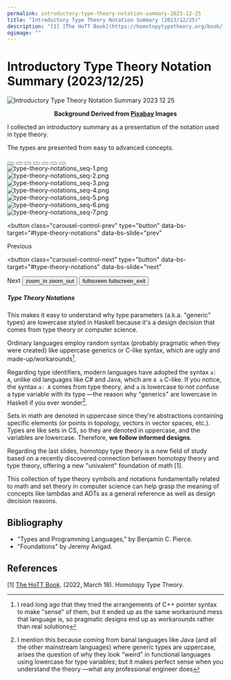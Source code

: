 ```yaml
---
permalink: introductory-type-theory-notation-summary-2023-12-25
title: "Introductory Type Theory Notation Summary (2023/12/25)"
description: "[1] [The HoTT Book](https://homotopytypetheory.org/book/). (2022, March 18). Homotopy Type Theory."
ogimage: ""
---
```



<!-- Copyright (c) 2023 Tobias Briones. All rights reserved. -->
<!-- SPDX-License-Identifier: CC-BY-4.0 -->
<!-- This file is part of https://github.com/tobiasbriones/blog -->

# Introductory Type Theory Notation Summary (2023/12/25)

<img src="static/introductory-type-theory-notation-summary-2023-12-25.png" alt="Introductory Type Theory Notation Summary 2023 12 25" />

<p align="center">
<b>
Background Derived from
<a href="static/notice">Pixabay</a> Images
</b>
</p>

I collected an introductory summary as a presentation of the notation used in
type theory.

The types are presented from easy to advanced concepts.

<div>
<div id="type-theory-notations" class="carousel slide " data-bs-ride="false"
>
<div class="carousel-indicators">
    <button
    type="button"
    data-bs-target="#type-theory-notations"
    data-bs-slide-to="0"
    aria-label="Slide 1"
    class="active"
    aria-current="true"
>
</button>
<button
    type="button"
    data-bs-target="#type-theory-notations"
    data-bs-slide-to="1"
    aria-label="Slide 2"
    class=""
    
>
</button>
<button
    type="button"
    data-bs-target="#type-theory-notations"
    data-bs-slide-to="2"
    aria-label="Slide 3"
    class=""
    
>
</button>
<button
    type="button"
    data-bs-target="#type-theory-notations"
    data-bs-slide-to="3"
    aria-label="Slide 4"
    class=""
    
>
</button>
<button
    type="button"
    data-bs-target="#type-theory-notations"
    data-bs-slide-to="4"
    aria-label="Slide 5"
    class=""
    
>
</button>
<button
    type="button"
    data-bs-target="#type-theory-notations"
    data-bs-slide-to="5"
    aria-label="Slide 6"
    class=""
    
>
</button>
<button
    type="button"
    data-bs-target="#type-theory-notations"
    data-bs-slide-to="6"
    aria-label="Slide 7"
    class=""
    
>
</button>
</div>

<div class="carousel-inner">
    <div class="carousel-item active">
    <img class="d-block" src="static/type-theory-notations_seq-1.png" alt="type-theory-notations_seq-1.png">
</div>
<div class="carousel-item ">
    <img class="d-block" src="static/type-theory-notations_seq-2.png" alt="type-theory-notations_seq-2.png">
</div>
<div class="carousel-item ">
    <img class="d-block" src="static/type-theory-notations_seq-3.png" alt="type-theory-notations_seq-3.png">
</div>
<div class="carousel-item ">
    <img class="d-block" src="static/type-theory-notations_seq-4.png" alt="type-theory-notations_seq-4.png">
</div>
<div class="carousel-item ">
    <img class="d-block" src="static/type-theory-notations_seq-5.png" alt="type-theory-notations_seq-5.png">
</div>
<div class="carousel-item ">
    <img class="d-block" src="static/type-theory-notations_seq-6.png" alt="type-theory-notations_seq-6.png">
</div>
<div class="carousel-item ">
    <img class="d-block" src="static/type-theory-notations_seq-7.png" alt="type-theory-notations_seq-7.png">
</div>
</div>


<button
    class="carousel-control-prev"
    type="button"
    data-bs-target="#type-theory-notations"
    data-bs-slide="prev"
>
   <div class="icon">
     <span
        class="carousel-control-prev-icon"
        aria-hidden="true">
     </span>
   </div>
    <span class="visually-hidden">Previous</span>
</button>

<button
    class="carousel-control-next"
    type="button"
    data-bs-target="#type-theory-notations"
    data-bs-slide="next"
>
   <div class="icon">
     <span
        class="carousel-control-next-icon"
        aria-hidden="true">
      </span>
    </div>
    <span class="visually-hidden">Next</span>
</button>


<button type="button" class="zoom">
<span class="material-symbols-rounded enter">
zoom_in
</span>

<span class="material-symbols-rounded exit">
zoom_out
</span>
</button>

<button type="button" class="fullscreen">
<span class="material-symbols-rounded enter">
fullscreen
</span>

<span class="material-symbols-rounded exit">
fullscreen_exit
</span>
</button>

</div>

<h5>Type Theory Notations</h5>

</div>

This makes it easy to understand why type parameters (a.k.a. "generic" types)
are lowercase styled in Haskell because it's a design decision that comes from
type theory or computer science.

Ordinary languages employ random syntax (probably pragmatic when
they were created) like uppercase generics or C-like syntax, which are ugly and
made-up/workarounds[^1].

[^1]: I read long ago that they tried the arrangements of C++ pointer syntax to
    make "sense" of them, but it ended up as the same workaround mess that
    language is, so pragmatic designs end up as workarounds rather than real
    solutions

Regarding type identifiers, modern languages have adopted the syntax `a: A`,
unlike old languages like C# and Java, which are `A a` C-like. If you notice,
the syntax `a: A` comes from type theory, and `a` is lowercase to not confuse a
type variable with its type —the reason why "generics" are lowercase in
Haskell if you ever wonder[^2].

[^2]: I mention this because coming from banal languages like Java (and all the
    other mainstream languages) where generic types are uppercase, arises the
    question of why they look "weird" in functional languages using lowercase
    for type variables; but it makes perfect sense when you understand the
    theory —what any professional engineer does

Sets in math are denoted in uppercase since they're abstractions containing
specific elements (or points in topology, vectors in vector spaces, etc.). Types
are like sets in CS, so they are denoted in uppercase, and the variables are
lowercase. Therefore, **we follow informed designs**.

Regarding the last slides, homotopy type theory is a new field of study based on
a recently discovered connection between homotopy theory and type theory,
offering a new "univalent" foundation of math [1].

This collection of type theory symbols and notations fundamentally related to
math and set theory in computer science can help grasp the meaning of concepts
like lambdas and ADTs as a general reference as well as design decision reasons.

## Bibliography

- "Types and Programming Languages," by Benjamin C. Pierce.
- "Foundations" by Jeremy Avigad.

## References

[1] [The HoTT Book](https://homotopytypetheory.org/book/). (2022, March 18). Homotopy Type Theory.





